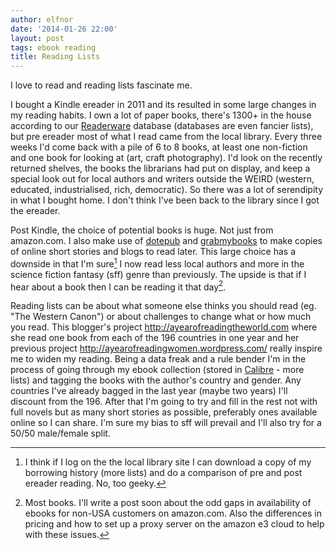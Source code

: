 ```yaml
---
author: elfnor
date: '2014-01-26 22:00'
layout: post
tags: ebook reading
title: Reading Lists
---
```


I love to read and reading lists fascinate me.

I bought a Kindle ereader in 2011 and its resulted in some large changes in my reading habits. I own a lot of paper books, there\'s 1300+ in the house according to our [Readerware](http://www.readerware.com) database (databases are even fancier lists), but pre ereader most of what I read came from the local library. Every three weeks I\'d come back with a pile of 6 to 8 books, at least one non-fiction and one book for looking at (art, craft photography). I\'d look on the recently returned shelves, the books the librarians had put on display, and keep a special look out for local authors and writers outside the WEIRD (western, educated, industrialised, rich, democratic). So there was a lot of serendipity in what I bought home. I don\'t think I\'ve been back to the library since I got the ereader.

Post Kindle, the choice of potential books is huge. Not just from amazon.com. I also make use of [dotepub](http://www.dotepub.com) and [grabmybooks](http://grabmybooks.com) to make copies of online short stories and blogs to read later. This large choice has a downside in that I\'m sure[^1] I now read less local authors and more in the science fiction fantasy (sff) genre than previously. The upside is that if I hear about a book then I can be reading it that day[^2].

Reading lists can be about what someone else thinks you should read (eg. \"The Western Canon\") or about challenges to change what or how much you read. This blogger\'s project <http://ayearofreadingtheworld.com> where she read one book from each of the 196 countries in one year and her previous project <http://ayearofreadingwomen.wordpress.com/> really inspire me to widen my reading. Being a data freak and a rule bender I\'m in the process of going through my ebook collection (stored in [Calibre](http://calibre-ebook.com/) - more lists) and tagging the books with the author\'s country and gender. Any countries I\'ve already bagged in the last year (maybe two years) I\'ll discount from the 196. After that I\'m going to try and fill in the rest not with full novels but as many short stories as possible, preferably ones available online so I can share. I\'m sure my bias to sff will prevail and I\'ll also try for a 50/50 male/female split.

[^1]: I think if I log on the the local library site I can download a copy of my borrowing history (more lists) and do a comparison of pre and post ereader reading. No, too geeky.

[^2]: Most books. I\'ll write a post soon about the odd gaps in availability of ebooks for non-USA customers on amazon.com. Also the differences in pricing and how to set up a proxy server on the amazon e3 cloud to help with these issues.
